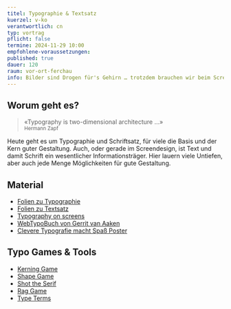```yaml
---
titel: Typographie & Textsatz
kuerzel: v-ko
verantwortlich: cn
typ: vortrag
pflicht: false
termine: 2024-11-29 10:00
empfohlene-voraussetzungen: 
published: true
dauer: 120
raum: vor-ort-ferchau
info: Bilder sind Drogen für's Gehirn … trotzdem brauchen wir beim Screendesign sehr oft Text. Hierzu werden heute wesentliche Grundlagen vermittelt.
---
```


## Worum geht es?

> «Typography is two-dimensional architecture …» <br><small>Hermann Zapf</small>

Heute geht es um Typographie und Schriftsatz, für viele die Basis und der Kern guter Gestaltung. Auch, oder gerade im Screendesign, ist Text und damit Schrift ein wesentlicher Informationsträger. Hier lauern viele Untiefen, aber auch jede Menge Möglichkeiten für gute Gestaltung.  

## Material
- [Folien zu Typographie](https://cnoss.github.io/slides/presentations/screendesign/typographie/)
- [Folien zu Textsatz](https://cnoss.github.io/slides/presentations/screendesign/textsatz/)
- [Typography on screens](https://m3.material.io/styles/typography/applying-type)
- [WebTypoBuch von Gerrit van Aaken](https://webtypobuch.de/lesen/Kapitel-5/Kapitel-5-4)
- [Clevere Typografie macht Spaß Poster](https://www.cleverprinting.de/das-kostenlose-cleverprinting-typoposter/)

## Typo Games & Tools
- [Kerning Game](https://type.method.ac/)
- [Shape Game](https://shape.method.ac/)
- [Shot the Serif](https://www.tothepoint.co.uk/us/fun/i-shot-the-serif/)
- [Rag Game](https://fathom.info/ragtime/game.html)
- [Type Terms](https://www.supremo.co.uk/typeterms/)
